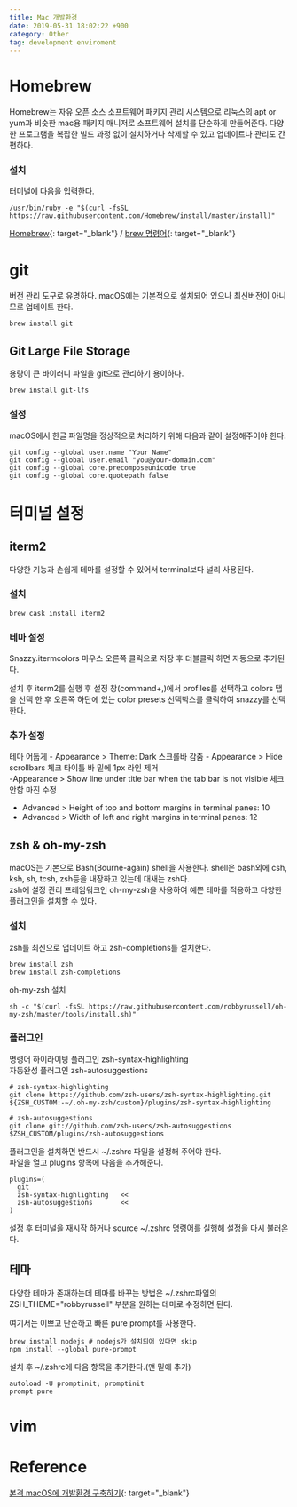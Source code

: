 ```yaml
---
title: Mac 개발환경
date: 2019-05-31 18:02:22 +900
category: Other
tag: development enviroment
---
```



# Homebrew 

Homebrew는 자유 오픈 소스 소프트웨어 패키지 관리 시스템으로 리눅스의 apt or yum과 비슷한 mac용 패키지 매니저로 소프트웨어 설치를 단순하게 만들어준다. 다양한 프로그램을 복잡한 빌드 과정 없이 설치하거나 삭제할 수 있고 업데이트나 관리도 간편하다.

### 설치
터미널에 다음을 입력한다.
```
/usr/bin/ruby -e "$(curl -fsSL https://raw.githubusercontent.com/Homebrew/install/master/install)"
```
  
[Homebrew](https://brew.sh/index_ko){: target="_blank"} / [brew 명령어](https://docs.brew.sh/Manpage.html){: target="_blank"}

# git

버전 관리 도구로 유명하다. macOS에는 기본적으로 설치되어 있으나 최신버전이 아니므로 업데이트 한다.
```
brew install git
```

## Git Large File Storage

용량이 큰 바이러니 파일을 git으로 관리하기 용이하다.
```
brew install git-lfs
```

### 설정
macOS에서 한글 파일명을 정상적으로 처리하기 위해 다음과 같이 설정해주어야 한다.

```
git config --global user.name "Your Name"
git config --global user.email "you@your-domain.com"
git config --global core.precomposeunicode true
git config --global core.quotepath false
```

# 터미널 설정

## iterm2

다양한 기능과 손쉽게 테마를 설정할 수 있어서 terminal보다 널리 사용된다.

### 설치 
```
brew cask install iterm2
```

### 테마 설정
Snazzy.itermcolors 마우스 오른쪽 클릭으로 저장 후 더블클릭 하면 자동으로 추가된다.
  
설치 후 iterm2를 실행 후 설정 창(command+,)에서 profiles를 선택하고 colors 탭을 선택 한 후 오른쪽 하단에 있는 color presets 선택박스를 클릭하여 snazzy를 선택한다.

### 추가 설정
테마 어둡게
    - Appearance > Theme: Dark
스크롤바 감춤
    - Appearance > Hide scrollbars 체크
타이틀 바 밑에 1px 라인 제거    
    -Appearance > Show line under title bar when the tab bar is not visible 체크 안함
마진 수정
- Advanced > Height of top and bottom margins in terminal panes: 10
- Advanced > Width of left and right margins in terminal panes: 12

## zsh & oh-my-zsh
macOS는 기본으로 Bash(Bourne-again) shell을 사용한다. shell은 bash외에 csh, ksh, sh, tcsh, zsh등을 내장하고 있는데 대새는 zsh다.  
zsh에 설정 관리 프레임워크인 oh-my-zsh을 사용하여 예쁜 테마를 적용하고 다양한 플러그인을 설치할 수 있다.

### 설치
zsh를 최신으로 업데이트 하고 zsh-completions를 설치한다.
```
brew install zsh 
brew install zsh-completions
```
oh-my-zsh 설치
```
sh -c "$(curl -fsSL https://raw.githubusercontent.com/robbyrussell/oh-my-zsh/master/tools/install.sh)"
```
### 플러그인
명령어 하이라이팅 플러그인 zsh-syntax-highlighting  
자동완성 플러그인 zsh-autosuggestions
```
# zsh-syntax-highlighting
git clone https://github.com/zsh-users/zsh-syntax-highlighting.git ${ZSH_CUSTOM:-~/.oh-my-zsh/custom}/plugins/zsh-syntax-highlighting

# zsh-autosuggestions
git clone git://github.com/zsh-users/zsh-autosuggestions $ZSH_CUSTOM/plugins/zsh-autosuggestions
```
  
플러그인을 설치하면 반드시 ~/.zshrc 파일을 설정해 주어야 한다.  
파일을 열고 plugins 항목에 다음을 추가해준다.
```
plugins=(
  git
  zsh-syntax-highlighting   <<
  zsh-autosuggestions       <<
)
```

설정 후 터미널을 재시작 하거나 source ~/.zshrc 명령어를 실행해 설정을 다시 불러온다.

## 테마
다양한 테마가 존재하는데 테마를 바꾸는 방법은 ~/.zshrc파일의 ZSH_THEME="robbyrussell" 부분을 원하는 테마로 수정하면 된다.
  
여기서는 이쁘고 단순하고 빠른 pure prompt를 사용한다.

```
brew install nodejs # nodejs가 설치되어 있다면 skip
npm install --global pure-prompt
```
  
설치 후 ~/.zshrc에 다음 항목을 추가한다.(맨 밑에 추가)
```
autoload -U promptinit; promptinit
prompt pure
```

# vim


# Reference

[본격 macOS에 개발환경 구축하기](https://subicura.com/2017/11/22/mac-os-development-environment-setup.html){: target="_blank"}